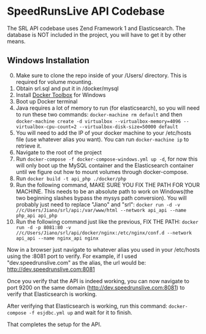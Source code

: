 SpeedRunsLive API Codebase
==========================

The SRL API codebase uses Zend Framework 1 and Elasticsearch. The database is NOT included in the project, you will have to get it by other means.

Windows Installation
------------

0. Make sure to clone the repo inside of your /Users/ directory. This is required for volume mounting.
0. Obtain srl.sql and put it in /docker/mysql
0. Install [Docker Toolbox](https://www.docker.com/products/docker-toolbox) for Windows
0. Boot up Docker terminal
0. Java requires a lot of memory to run (for elasticsearch), so you will need to run these two commands: `docker-machine rm default` and then `docker-machine create -d virtualbox --virtualbox-memory=4096 --virtualbox-cpu-count=2 --virtualbox-disk-size=50000 default`
0. You will need to add the IP of your docker machine to your /etc/hosts file (use whatever alias you want). You can run `docker-machine ip` to retrieve it.
0. Navigate to the root of the project
0. Run `docker-compose -f docker-compose-windows.yml up -d`, for now this will only boot up the MySQL container and the Elasticsearch container until we figure out how to mount volumes through docker-compose.
0. Run `docker build -t api_php ./docker/php`
0. Run the following command, MAKE SURE YOU FIX THE PATH FOR YOUR MACHINE. This needs to be an absolute path to work on Windows(the two beginning slashes bypass the mysys path conversion). You will probably just need to replace "Jiano" and "srl": `docker run -d -v //c/Users/Jiano/srl/api:/var/www/html --network api_api --name php_api api_php`
0. Run the following command just like the previous, FIX THE PATH: `docker run -d -p 8081:80 -v //c/Users/Jiano/srl/api/docker/nginx:/etc/nginx/conf.d --network api_api --name nginx_api nginx`

Now in a browser just navigate to whatever alias you used in your /etc/hosts using the :8081 port to verify. For example, if I used "dev.speedrunslive.com" as the alias, the url would be: http://dev.speedrunslive.com:8081

Once you verify that the API is indeed working, you can now navigate to port 9200 on the same domain (http://dev.speedrunslive.com:8081) to verify that Elasticsearch is working.

After verifying that Elasticsearch is working, run this command: `docker-compose -f esjdbc.yml up` and wait for it to finish.

That completes the setup for the API.
